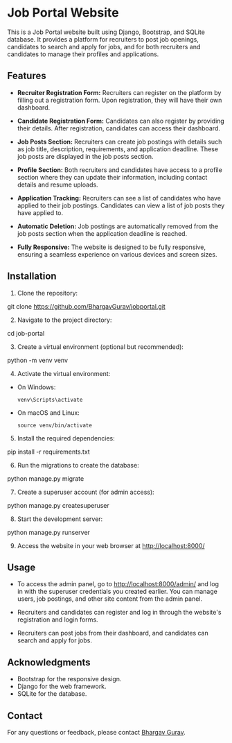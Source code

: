 # Job Portal Website

This is a Job Portal website built using Django, Bootstrap, and SQLite database. It provides a platform for recruiters to post job openings, candidates to search and apply for jobs, and for both recruiters and candidates to manage their profiles and applications.

## Features

- **Recruiter Registration Form:** Recruiters can register on the platform by filling out a registration form. Upon registration, they will have their own dashboard.

- **Candidate Registration Form:** Candidates can also register by providing their details. After registration, candidates can access their dashboard.

- **Job Posts Section:** Recruiters can create job postings with details such as job title, description, requirements, and application deadline. These job posts are displayed in the job posts section.

- **Profile Section:** Both recruiters and candidates have access to a profile section where they can update their information, including contact details and resume uploads.

- **Application Tracking:** Recruiters can see a list of candidates who have applied to their job postings. Candidates can view a list of job posts they have applied to.

- **Automatic Deletion:** Job postings are automatically removed from the job posts section when the application deadline is reached.

- **Fully Responsive:** The website is designed to be fully responsive, ensuring a seamless experience on various devices and screen sizes.

## Installation

1. Clone the repository:

git clone https://github.com/BhargavGurav/jobportal.git


2. Navigate to the project directory:

cd job-portal

3. Create a virtual environment (optional but recommended):

python -m venv venv


4. Activate the virtual environment:

- On Windows:

  ```
  venv\Scripts\activate
  ```

- On macOS and Linux:

  ```
  source venv/bin/activate
  ```

5. Install the required dependencies:

pip install -r requirements.txt

6. Run the migrations to create the database:

python manage.py migrate

7. Create a superuser account (for admin access):

python manage.py createsuperuser

8. Start the development server:

python manage.py runserver

9. Access the website in your web browser at [http://localhost:8000/](http://localhost:8000/)

## Usage

- To access the admin panel, go to [http://localhost:8000/admin/](http://localhost:8000/admin/) and log in with the superuser credentials you created earlier. You can manage users, job postings, and other site content from the admin panel.

- Recruiters and candidates can register and log in through the website's registration and login forms.

- Recruiters can post jobs from their dashboard, and candidates can search and apply for jobs.



## Acknowledgments

- Bootstrap for the responsive design.
- Django for the web framework.
- SQLite for the database.

## Contact

For any questions or feedback, please contact [Bhargav Gurav](mailto:bhargavmonstergurav@gmail.com).




